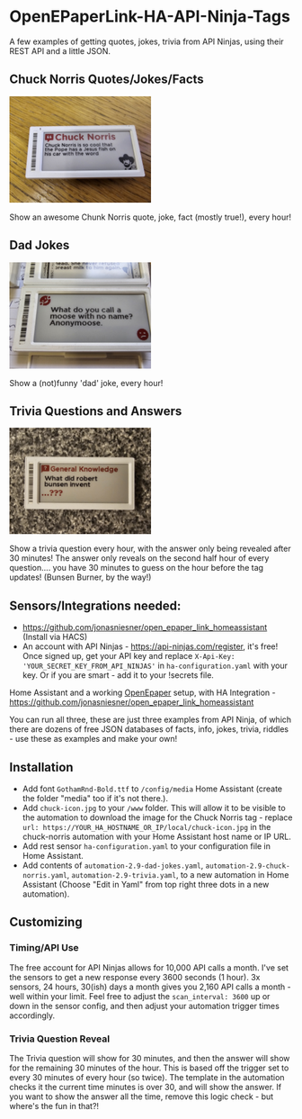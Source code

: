 # OpenEPaperLink-HA-API-Ninja-Tags
A few examples of getting quotes, jokes, trivia from API Ninjas, using their REST API and a little JSON.

## Chuck Norris Quotes/Jokes/Facts

<img src="images/api-ninjas-chuck.jpg" width="50%" alt="Epaper Tag">

Show an awesome Chunk Norris quote, joke, fact (mostly true!), every hour!

## Dad Jokes

<img src="images/api-ninjas-dadjokes.jpg" width="50%" alt="Epaper Tag">

Show a (not)funny 'dad' joke, every hour!

## Trivia Questions and Answers

<img src="images/api-ninjas-trivia.jpg" width="50%" alt="Epaper Tag">

Show a trivia question every hour, with the answer only being revealed after 30 minutes! The answer only reveals on the second half hour of every question.... you have 30 minutes to guess on the hour before the tag updates! (Bunsen Burner, by the way!)

## Sensors/Integrations needed:

* https://github.com/jonasniesner/open_epaper_link_homeassistant (Install via HACS)
* An account with API Ninjas - https://api-ninjas.com/register, it's free! Once signed up, get your API key and replace `X-Api-Key: 'YOUR_SECRET_KEY_FROM_API_NINJAS'` in `ha-configuration.yaml` with your key. Or if you are smart - add it to your !secrets file.

Home Assistant and a working [OpenEpaper](https://openepaperlink.de/) setup, with HA Integration - https://github.com/jonasniesner/open_epaper_link_homeassistant

You can run all three, these are just three examples from API Ninja, of which there are dozens of free JSON databases of facts, info, jokes, trivia, riddles - use these as examples and make your own!

## Installation
* Add font `GothamRnd-Bold.ttf` to `/config/media` Home Assistant (create the folder "media" too if it's not there.).
* Add `chuck-icon.jpg` to your `/www` folder. This will allow it to be visible to the automation to download the image for the Chuck Norris tag - replace `url: https://YOUR_HA_HOSTNAME_OR_IP/local/chuck-icon.jpg` in the chuck-norris automation with your Home Assistant host name or IP URL.
* Add rest sensor `ha-configuration.yaml` to your configuration file in Home Assistant.
* Add contents of `automation-2.9-dad-jokes.yaml`, `automation-2.9-chuck-norris.yaml`, `automation-2.9-trivia.yaml`, to a new automation in Home Assistant (Choose "Edit in Yaml" from top right three dots in a new automation).

## Customizing
### Timing/API Use
The free account for API Ninjas allows for 10,000 API calls a month. I've set the sensors to get a new response every 3600 seconds (1 hour). 3x sensors, 24 hours, 30(ish) days a month gives you 2,160 API calls a month - well within your limit. Feel free to adjust the `scan_interval: 3600` up or down in the sensor config, and then adjust your automation trigger times accordingly.

### Trivia Question Reveal
The Trivia question will show for 30 minutes, and then the answer will show for the remaining 30 minutes of the hour. This is based off the trigger set to every 30 minutes of every hour (so twice). The template in the automation checks it the current time minutes is over 30, and will show the answer. If you want to show the answer all the time, remove this logic check - but where's the fun in that?!


